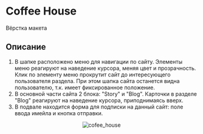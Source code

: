 # Coffee House

Вёрстка макета

## Описание

1. В шапке расположено меню для навигации по сайту. 
   Элементы меню реагируют на наведение курсора, меняя цвет и прозрачность.
   Клик по элементу меню прокрутит сайт до интересующего пользователя раздела. При этом шапка сайта останется видна пользователю, т.к. имеет фиксированное положение.  
2. В основной части сайта 2 блока: "Story" и "Blog". Карточки в разделе "Blog" реагируют на наведение курсора, приподнимаясь вверх.
3. В подвале находится форма для подписки на данный сайт: поле ввода имейла и кнопка отправки. 

<p align="center">
  <img src="https://user-images.githubusercontent.com/121432966/213863241-3efe3f7b-5744-43de-b071-175474796f35.png" alt="cofee_house"/>
</p>

